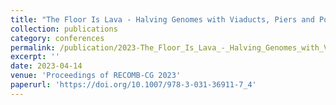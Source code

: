 ```yaml
---
title: "The Floor Is Lava - Halving Genomes with Viaducts, Piers and Pontoons"
collection: publications
category: conferences
permalink: /publication/2023-The_Floor_Is_Lava_-_Halving_Genomes_with_Viaducts_Piers_and_Pontoons
excerpt: ''
date: 2023-04-14
venue: 'Proceedings of RECOMB-CG 2023'
paperurl: 'https://doi.org/10.1007/978-3-031-36911-7_4'
---
```




